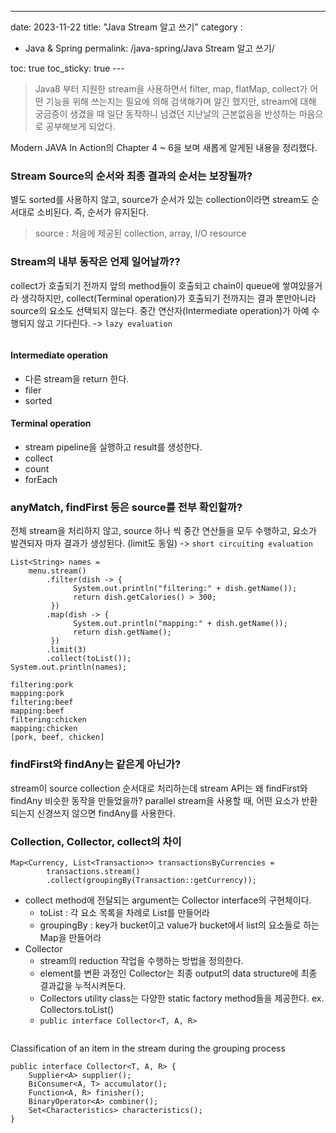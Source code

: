 ---
date: 2023-11-22
title: "Java Stream 알고 쓰기"
category :
  - Java & Spring
permalink: /java-spring/Java Stream 알고 쓰기/

toc: true
toc_sticky: true
---<blockquote>
<p>Java8 부터 지원한 stream을 사용하면서 filter, map, flatMap, collect가 어떤 기능을 위해 쓰는지는 필요에 의해 검색해가며 알긴 했지만, stream에 대해 궁금증이 생겼을 때 일단 동작하니 넘겼던 지난날의 근본없음을 반성하는 마음으로 공부해보게 되었다.</p>
</blockquote>
<p>Modern JAVA In Action의 Chapter 4 ~ 6을 보며 새롭게 알게된 내용을 정리했다.</p>
<h3 id="stream-source의-순서와-최종-결과의-순서는-보장될까">Stream Source의 순서와 최종 결과의 순서는 보장될까?</h3>
<p>별도 sorted를 사용하지 않고, source가 순서가 있는 collection이라면 stream도 순서대로 소비된다.
즉, 순서가 유지된다.</p>
<blockquote>
<p>source : 처음에 제공된 collection, array, I/O resource</p>
</blockquote>
<h3 id="stream의-내부-동작은-언제-일어날까">Stream의 내부 동작은 언제 일어날까??</h3>
<p>collect가 호출되기 전까지 앞의 method들이 호출되고 chain이 queue에 쌓여있을거라 생각하지만,
collect(Terminal operation)가 호출되기 전까지는 결과 뿐만아니라 source의 요소도 선택되지 않는다.
중간 연산자(Intermediate operation)가 아예 수행되지 않고 기다린다.
-&gt; <code>lazy evaluation</code></p>
<p><img alt="" src="https://velog.velcdn.com/images/kny8092/post/877fba11-167e-4272-85e5-13b567efe402/image.png" /></p>
<h4 id="intermediate-operation">Intermediate operation</h4>
<ul>
<li>다른 stream을 return 한다.</li>
<li>filer</li>
<li>sorted</li>
</ul>
<h4 id="terminal-operation">Terminal operation</h4>
<ul>
<li>stream pipeline을 실행하고 result를 생성한다.</li>
<li>collect</li>
<li>count</li>
<li>forEach</li>
</ul>
<h3 id="anymatch-findfirst-등은-source를-전부-확인할까">anyMatch, findFirst 등은 source를 전부 확인할까?</h3>
<p>전체 stream을 처리하지 않고, source 하나 씩 중간 연산들을 모두 수행하고, 요소가 발견되자 마자 결과가 생성된다. (limit도 동일)
-&gt; <code>short circuiting evaluation</code></p>
<pre><code class="language-java">List&lt;String&gt; names =
    menu.stream()
        .filter(dish -&gt; {
              System.out.println("filtering:" + dish.getName());
              return dish.getCalories() &gt; 300;
         })                                                  
        .map(dish -&gt; {
              System.out.println("mapping:" + dish.getName());
              return dish.getName();
         })                                                   
        .limit(3)
        .collect(toList());
System.out.println(names);</code></pre>
<pre><code>filtering:pork
mapping:pork
filtering:beef
mapping:beef
filtering:chicken
mapping:chicken
[pork, beef, chicken]</code></pre><h3 id="findfirst와-findany는-같은게-아닌가">findFirst와 findAny는 같은게 아닌가?</h3>
<p>stream이 source collection 순서대로 처리하는데 stream API는 왜 findFirst와 findAny 비슷한 동작을 만들었을까?
parallel stream을 사용할 때, 어떤 요소가 반환되는지 신경쓰지 않으면 findAny를 사용한다.</p>
<h3 id="collection-collector-collect의-차이">Collection, Collector, collect의 차이</h3>
<pre><code class="language-java">Map&lt;Currency, List&lt;Transaction&gt;&gt; transactionsByCurrencies =
        transactions.stream()
        .collect(groupingBy(Transaction::getCurrency));</code></pre>
<ul>
<li>collect method에 전달되는 argument는 Collector interface의 구현체이다.<ul>
<li>toList : 각 요소 목록을 차례로 List를 만들어라</li>
<li>groupingBy : key가 bucket이고 value가 bucket에서 list의 요소들로 하는 Map을 만들어라</li>
</ul>
</li>
<li>Collector<ul>
<li>stream의 reduction 작업을 수행하는 방법을 정의한다.</li>
<li>element를 변환 과정인 Collector는 최종 output의 data structure에 최종 결과값을 누적시켜둔다.</li>
<li>Collectors utility class는 다양한 static factory method들을 제공한다. ex. Collectors.toList()</li>
<li><code>public interface Collector&lt;T, A, R&gt;</code></li>
</ul>
</li>
</ul>
<p><img alt="" src="https://velog.velcdn.com/images/kny8092/post/44b54fbf-410b-4fd7-a524-7de65f47e9db/image.png" /></p>
<p>Classification of an item in the stream during the grouping process
<img alt="" src="https://velog.velcdn.com/images/kny8092/post/1f3534de-6266-467d-8f12-1e491e220a1f/image.png" /></p>
<pre><code class="language-java">public interface Collector&lt;T, A, R&gt; {
    Supplier&lt;A&gt; supplier();
    BiConsumer&lt;A, T&gt; accumulator();
    Function&lt;A, R&gt; finisher();
    BinaryOperator&lt;A&gt; combiner();
    Set&lt;Characteristics&gt; characteristics();
}</code></pre>